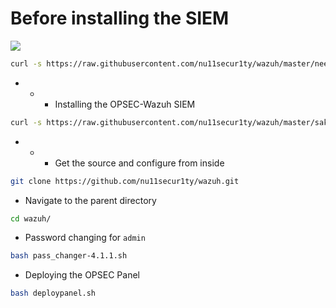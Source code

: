 # Before installing the SIEM

![](https://github.com/nu11secur1ty/wazuh/blob/master/OPSEC/logo.png)

```bash
curl -s https://raw.githubusercontent.com/nu11secur1ty/wazuh/master/needtoinstall.sh | bash
```
- - - Installing the OPSEC-Wazuh SIEM
```bash
curl -s https://raw.githubusercontent.com/nu11secur1ty/wazuh/master/sakai-4.1.1.sh | bash
```
- - - Get the source and configure from inside
```bash
git clone https://github.com/nu11secur1ty/wazuh.git
```
- Navigate to the parent directory
```bash
cd wazuh/
```
- Password changing for `admin`
```bash
bash pass_changer-4.1.1.sh
```
-  Deploying the OPSEC Panel
```bash
bash deploypanel.sh
```
